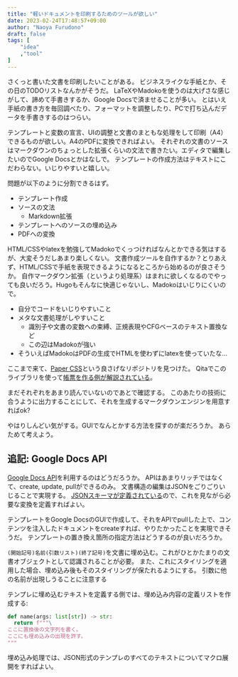 ```yaml
---
title: "軽いドキュメントを印刷するためのツールが欲しい"
date: 2023-02-24T17:48:57+09:00
author: "Naoya Furudono"
draft: false
tags: [
    "idea"
    ,"tool"
]
---
```


さくっと書いた文書を印刷したいことがある。
ビジネスライクな手紙とか、その日のTODOリストなんかがそうだ。
LaTeXやMadokoを使うのは大げさな感じがして、諦めて手書きするか、Google Docsで済ませることが多い。
とはいえ手紙の書き方を毎回調べたり、フォーマットを調整したり、PCで打ち込んだデータを手書きするのはつらい。

テンプレートと変数の宣言、UIの調整と文書のまともな処理をして印刷（A4）できるものが欲しい。A4のPDFに変換できればよい。
それぞれの文書のソースはマークダウンのちょっとした拡張くらいの文法で書きたい。エディタで編集したいのでGoogle Docsとかはなしで。
テンプレートの作成方法はテキストにこだわらない。いじりやすいと嬉しい。

問題が以下のように分割できるはず。

- テンプレート作成
- ソースの文法
    - Markdown拡張
- テンプレートへのソースの埋め込み
- PDFへの変換

HTML/CSSやlatexを勉強してMadokoでくっつければなんとかできる気はするが、大変そうだしあまり楽しくない。
文書作成ツールを自作するか？とりあえず、HTML/CSSで手紙を表現できるようになるところから始めるのが良さそうか。
自作マークダウン拡張（というより処理系）はまれに欲しくなるのでやっても良いだろう。Hugoもそんなに快適じゃないし、Madokoはいじりにくいので。

- 自分でコードをいじりやすいこと
- メタな文書処理がしやすいこと
    - 識別子や文書の変数への束縛、正規表現やCFGベースのテキスト置換など
    - この辺はMadokoが強い
- そういえばMadokoはPDFの生成でHTMLを使わずにlatexを使っていたな...

ここまで来て、[Paper CSS](https://github.com/cognitom/paper-css)という良さげなリポジトリを見つけた。
Qitaでこのライブラリを使って[帳票を作る例が解説されている](https://qiita.com/cognitom/items/d39d5f19054c8c8fd592)。

まだそれぞれをあまり読んでいないのであとで確認する。
このあたりの技術に合うように出力することにして、それを生成するマークダウンエンジンを用意すればok?

やはりしんどい気がする。GUIでなんとかする方法を探すのが楽だろうか。
あらためて考えよう。

## 追記: Google Docs API

[Google Docs API](https://developers.google.com/docs/api/reference/rest?hl=ja)を利用するのはどうだろうか。
APIはあまりリッチではなくて、create, update, pullができるのみ。
文書構造の編集はJSONをごりごりいじることで実現する。
[JSONスキーマが定義されている](https://developers.google.com/docs/api/reference/rest/v1/documents?hl=ja)ので、これを見ながら必要な変換を定義すればよい。

テンプレートをGoogle DocsのGUIで作成して、それをAPIでpullした上で、コンテンツを注入したドキュメントをcreateすれば、やりたかったことを実現できそうだ。
テンプレートの置き換え箇所の指定方法はどうするのが良いだろうか。

`(開始記号)名前(引数リスト)(終了記号)`を文書に埋め込む。これがひとかたまりの文書オブジェクトとして認識されることが必要。
また、これにスタイリングを適用した場合、埋め込み後もそのスタイリングが保たれるようにする。
引数に他の名前が出現しうることに注意する

テンプレに埋め込むテキストを定義する側では、埋め込み内容の定義リストを作成する:

```python
def name(args: list[str]) -> str:
  return f"""\
ここに置換後の文字列を書く。
ここにも埋め込みの出現を許す。
"""
```

埋め込み処理では、JSON形式のテンプレのすべてのテキストについてマクロ展開をすればよい。

